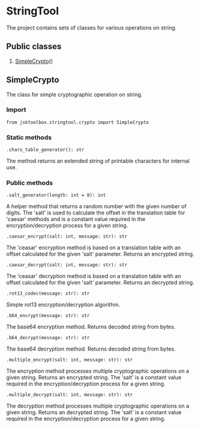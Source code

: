 # StringTool

The project contains sets of classes for various operations on string.

## Public classes

1. [SimpleCrypto](https://github.com/Szumak75/JskToolBox/blob/master/docs/StringTool.md#simplecrypto)()

## SimpleCrypto

The class for simple cryptographic operation on string.

### Import

```
from jsktoolbox.stringtool.crypto import SimpleCrypto
```

### Static methods

```
.chars_table_generator(): str
```

The method returns an extended string of printable characters for internal use.

### Public methods

```
.salt_generator(length: int = 8): int
```

A helper method that returns a random number with the given number of digits.
The 'salt' is used to calculate the offset in the translation table for 'caesar' methods and is a constant value required in the encryption/decryption process for a given string.

```
.caesar_encrypt(salt: int, message: str): str
```

The 'ceasar' encryption method is based on a translation table with an offset calculated for the given 'salt' parameter. Returns an encrypted string.

```
.caesar_decrypt(salt: int, message: str): str
```

The 'ceasar' decryption method is based on a translation table with an offset calculated for the given 'salt' parameter. Returns an decrypted string.

```
.rot13_codec(message: str): str
```

Simple rot13 encryption/decryption algorithm.

```
.b64_encrypt(message: str): str
```

The base64 encryption method. Returns decoded string from bytes.

```
.b64_decrypt(message: str): str
```

The base64 decryption method. Returns decoded string from bytes.

```
.multiple_encrypt(salt: int, message: str): str
```

The encryption method processes multiple cryptographic operations on a given string. Returns an encrypted string.
The 'salt' is a constant value required in the encryption/decryption process for a given string.

```
.multiple_decrypt(salt: int, message: str): str
```

The decryption method processes multiple cryptographic operations on a given string. Returns an decrypted string.
The 'salt' is a constant value required in the encryption/decryption process for a given string.
